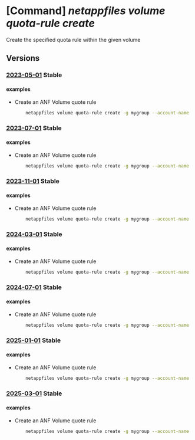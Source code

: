 # [Command] _netappfiles volume quota-rule create_

Create the specified quota rule within the given volume

## Versions

### [2023-05-01](/Resources/mgmt-plane/L3N1YnNjcmlwdGlvbnMve30vcmVzb3VyY2Vncm91cHMve30vcHJvdmlkZXJzL21pY3Jvc29mdC5uZXRhcHAvbmV0YXBwYWNjb3VudHMve30vY2FwYWNpdHlwb29scy97fS92b2x1bWVzL3t9L3ZvbHVtZXF1b3RhcnVsZXMve30=/2023-05-01.xml) **Stable**

<!-- mgmt-plane /subscriptions/{}/resourcegroups/{}/providers/microsoft.netapp/netappaccounts/{}/capacitypools/{}/volumes/{}/volumequotarules/{} 2023-05-01 -->

#### examples

- Create an ANF Volume quote rule
    ```bash
        netappfiles volume quota-rule create -g mygroup --account-name myaccname --pool-name mypoolname --volume-name myvolname --quota-rule-name myrulename --quota-type DefaultGroupQuota --quota-size 100006
    ```

### [2023-07-01](/Resources/mgmt-plane/L3N1YnNjcmlwdGlvbnMve30vcmVzb3VyY2Vncm91cHMve30vcHJvdmlkZXJzL21pY3Jvc29mdC5uZXRhcHAvbmV0YXBwYWNjb3VudHMve30vY2FwYWNpdHlwb29scy97fS92b2x1bWVzL3t9L3ZvbHVtZXF1b3RhcnVsZXMve30=/2023-07-01.xml) **Stable**

<!-- mgmt-plane /subscriptions/{}/resourcegroups/{}/providers/microsoft.netapp/netappaccounts/{}/capacitypools/{}/volumes/{}/volumequotarules/{} 2023-07-01 -->

#### examples

- Create an ANF Volume quote rule
    ```bash
        netappfiles volume quota-rule create -g mygroup --account-name myaccname --pool-name mypoolname --volume-name myvolname --quota-rule-name myrulename --quota-type DefaultGroupQuota --quota-size 100006
    ```

### [2023-11-01](/Resources/mgmt-plane/L3N1YnNjcmlwdGlvbnMve30vcmVzb3VyY2Vncm91cHMve30vcHJvdmlkZXJzL21pY3Jvc29mdC5uZXRhcHAvbmV0YXBwYWNjb3VudHMve30vY2FwYWNpdHlwb29scy97fS92b2x1bWVzL3t9L3ZvbHVtZXF1b3RhcnVsZXMve30=/2023-11-01.xml) **Stable**

<!-- mgmt-plane /subscriptions/{}/resourcegroups/{}/providers/microsoft.netapp/netappaccounts/{}/capacitypools/{}/volumes/{}/volumequotarules/{} 2023-11-01 -->

#### examples

- Create an ANF Volume quote rule
    ```bash
        netappfiles volume quota-rule create -g mygroup --account-name myaccname --pool-name mypoolname --volume-name myvolname --quota-rule-name myrulename --quota-type DefaultGroupQuota --quota-size 100006
    ```

### [2024-03-01](/Resources/mgmt-plane/L3N1YnNjcmlwdGlvbnMve30vcmVzb3VyY2Vncm91cHMve30vcHJvdmlkZXJzL21pY3Jvc29mdC5uZXRhcHAvbmV0YXBwYWNjb3VudHMve30vY2FwYWNpdHlwb29scy97fS92b2x1bWVzL3t9L3ZvbHVtZXF1b3RhcnVsZXMve30=/2024-03-01.xml) **Stable**

<!-- mgmt-plane /subscriptions/{}/resourcegroups/{}/providers/microsoft.netapp/netappaccounts/{}/capacitypools/{}/volumes/{}/volumequotarules/{} 2024-03-01 -->

#### examples

- Create an ANF Volume quote rule
    ```bash
        netappfiles volume quota-rule create -g mygroup --account-name myaccname --pool-name mypoolname --volume-name myvolname --quota-rule-name myrulename --quota-type DefaultGroupQuota --quota-size 100006
    ```

### [2024-07-01](/Resources/mgmt-plane/L3N1YnNjcmlwdGlvbnMve30vcmVzb3VyY2Vncm91cHMve30vcHJvdmlkZXJzL21pY3Jvc29mdC5uZXRhcHAvbmV0YXBwYWNjb3VudHMve30vY2FwYWNpdHlwb29scy97fS92b2x1bWVzL3t9L3ZvbHVtZXF1b3RhcnVsZXMve30=/2024-07-01.xml) **Stable**

<!-- mgmt-plane /subscriptions/{}/resourcegroups/{}/providers/microsoft.netapp/netappaccounts/{}/capacitypools/{}/volumes/{}/volumequotarules/{} 2024-07-01 -->

#### examples

- Create an ANF Volume quote rule
    ```bash
        netappfiles volume quota-rule create -g mygroup --account-name myaccname --pool-name mypoolname --volume-name myvolname --quota-rule-name myrulename --quota-type DefaultGroupQuota --quota-size 100006
    ```

### [2025-01-01](/Resources/mgmt-plane/L3N1YnNjcmlwdGlvbnMve30vcmVzb3VyY2Vncm91cHMve30vcHJvdmlkZXJzL21pY3Jvc29mdC5uZXRhcHAvbmV0YXBwYWNjb3VudHMve30vY2FwYWNpdHlwb29scy97fS92b2x1bWVzL3t9L3ZvbHVtZXF1b3RhcnVsZXMve30=/2025-01-01.xml) **Stable**

<!-- mgmt-plane /subscriptions/{}/resourcegroups/{}/providers/microsoft.netapp/netappaccounts/{}/capacitypools/{}/volumes/{}/volumequotarules/{} 2025-01-01 -->

#### examples

- Create an ANF Volume quote rule
    ```bash
        netappfiles volume quota-rule create -g mygroup --account-name myaccname --pool-name mypoolname --volume-name myvolname --quota-rule-name myrulename --quota-type DefaultGroupQuota --quota-size 100006
    ```

### [2025-03-01](/Resources/mgmt-plane/L3N1YnNjcmlwdGlvbnMve30vcmVzb3VyY2Vncm91cHMve30vcHJvdmlkZXJzL21pY3Jvc29mdC5uZXRhcHAvbmV0YXBwYWNjb3VudHMve30vY2FwYWNpdHlwb29scy97fS92b2x1bWVzL3t9L3ZvbHVtZXF1b3RhcnVsZXMve30=/2025-03-01.xml) **Stable**

<!-- mgmt-plane /subscriptions/{}/resourcegroups/{}/providers/microsoft.netapp/netappaccounts/{}/capacitypools/{}/volumes/{}/volumequotarules/{} 2025-03-01 -->

#### examples

- Create an ANF Volume quote rule
    ```bash
        netappfiles volume quota-rule create -g mygroup --account-name myaccname --pool-name mypoolname --volume-name myvolname --quota-rule-name myrulename --quota-type DefaultGroupQuota --quota-size 100006
    ```
